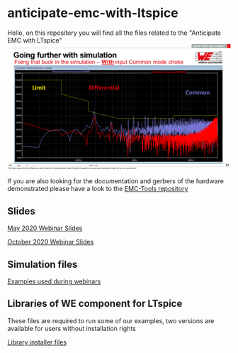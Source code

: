 # anticipate-emc-with-ltspice
Hello, on this repository you will find all the files related to the "Anticipate EMC with LTspice"
![Anticipate_EMC](/slides/Slide77.PNG)


If you are also looking for the documentation and gerbers of the hardware demonstrated please have a look to the 
[EMC-Tools repository](https://github.com/sylvainlebras/EMC-Tools)

## Slides

[May 2020 Webinar Slides](https://github.com/sylvainlebras/anticipate-emc-with-ltspice/blob/main/Anticipate%20EMC%20With%20LTSpice-2020-May.pdf)

[October 2020 Webinar Slides](https://github.com/sylvainlebras/anticipate-emc-with-ltspice/blob/main/Anticipate%20EMC%20With%20LTSpice-2020-October.pdf)

## Simulation files

[Examples used during webinars](https://github.com/sylvainlebras/anticipate-emc-with-ltspice/tree/main/LTspice-simulation-files)

## Libraries of WE component for LTspice 

These files are required to run some of our examples, two versions are available for users without installation rights

[Library installer files](https://github.com/sylvainlebras/anticipate-emc-with-ltspice/tree/main/LTspice-libraries-installer)
